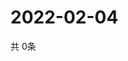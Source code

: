 # 2022-02-04
  共 0条

  <!-- BEGIN -->
  <!-- 最后更新时间Fri Feb 04 2022 23:04:13 GMT+0000 (Coordinated Universal Time) -->
  
  <!-- END -->
  
  